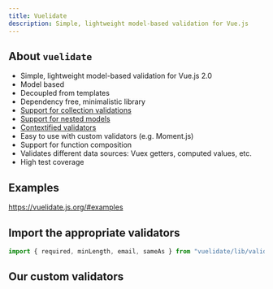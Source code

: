 ```yaml
---
title: Vuelidate
description: Simple, lightweight model-based validation for Vue.js
---
```


## About `vuelidate`

- Simple, lightweight model-based validation for Vue.js 2.0
- Model based
- Decoupled from templates
- Dependency free, minimalistic library
- [Support for collection validations](https://vuelidate.js.org/#sub-collections-validation)
- [Support for nested models](https://vuelidate.js.org/#sub-data-nesting)
- [Contextified validators](https://vuelidate.js.org/#sub-contextified-validators)
- Easy to use with custom validators (e.g. Moment.js)
- Support for function composition
- Validates different data sources: Vuex getters, computed values, etc.
- High test coverage

## Examples

<https://vuelidate.js.org/#examples>

## Import the appropriate validators

```js
import { required, minLength, email, sameAs } from "vuelidate/lib/validators";
```

## Our custom validators
